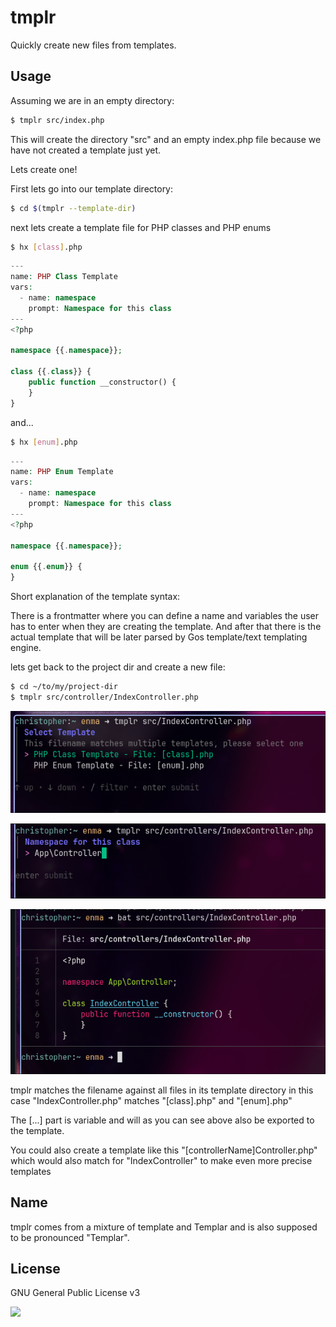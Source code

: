 # tmplr

Quickly create new files from templates.

## Usage

Assuming we are in an empty directory:

```bash
$ tmplr src/index.php
```

This will create the directory "src" and an empty index.php file because we have not created a template just yet.

Lets create one!

First lets go into our template directory:

```bash
$ cd $(tmplr --template-dir)
```

next lets create a template file for PHP classes and PHP enums

```bash
$ hx [class].php
```

```php
---
name: PHP Class Template
vars:
  - name: namespace
    prompt: Namespace for this class
---
<?php

namespace {{.namespace}};

class {{.class}} {
    public function __constructor() {
    }
}
```

and...

```bash
$ hx [enum].php
```

```php
---
name: PHP Enum Template
vars:
  - name: namespace
    prompt: Namespace for this class
---
<?php

namespace {{.namespace}};

enum {{.enum}} {
}
```

Short explanation of the template syntax:

There is a frontmatter where you can define a name and variables the user has to enter when they are creating
the template. And after that there is the actual template that will be later parsed by Gos template/text
templating engine.

lets get back to the project dir and create a new file:

```bash
$ cd ~/to/my/project-dir
$ tmplr src/controller/IndexController.php
```

![Select Template](./.github/01-select-template.png)

![Set User Vars](./.github/02-set-var.png)

![See result](./.github/03-result.png)


tmplr matches the filename against all files in its template directory in this case "IndexController.php" matches "\[class\].php" and "\[enum\].php"

The \[...\] part is variable and will as you can see above also be exported to the template.

You could also create a template like this "\[controllerName\]Controller.php" which would also match for "IndexController" to make even more precise templates

## Name

tmplr comes from a mixture of template and Templar and is also supposed to be pronounced "Templar".

## License

GNU General Public License v3

![](https://www.gnu.org/graphics/gplv3-127x51.png)
